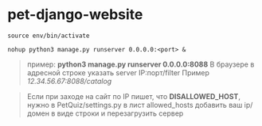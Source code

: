 # pet-django-website

```shell
source env/bin/activate
```
```shell
nohup python3 manage.py runserver 0.0.0.0:<port> &
```

> пример: **python3 manage.py runserver 0.0.0.0:8088**
> В браузере в адресной строке указать server IP:порт/filter
> Пример *12.34.56.67:8088/catalog*

> Если при заходе на сайт по IP пишет, что **DISALLOWED_HOST**, нужно в PetQuiz/settings.py в лист allowed_hosts  добавить ваш ip/домен в виде строки и перезагрузить сервер
